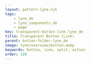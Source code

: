 ```yaml
---
layout: pattern-lyne.njk
tags: 
    - lyne_de
    - lyne_components_de
    - page
key: transparent-button-link-lyne_de
title: Transparent Button (Link)
parent: button-folder-lyne_de
image: lyne/overview/button.webp
keywords: button, icon, split, action
order: 120
---
```

